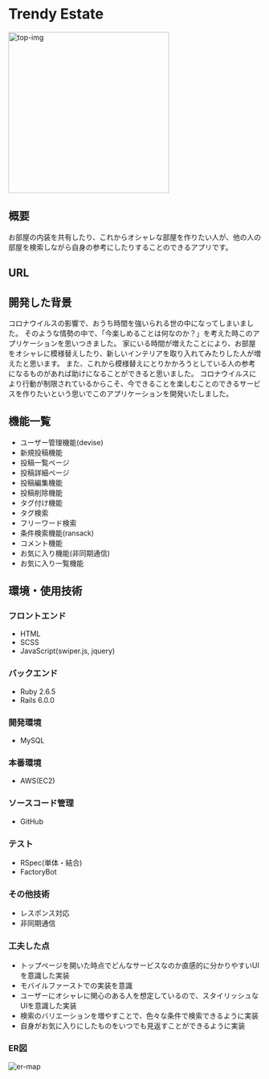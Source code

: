 
# Trendy Estate
<img width="320" alt="top-img" src="https://user-images.githubusercontent.com/72376331/111897318-a5526280-8a62-11eb-9583-018f9adccb41.png">


## 概要
お部屋の内装を共有したり、これからオシャレな部屋を作りたい人が、他の人の部屋を検索しながら自身の参考にしたりすることのできるアプリです。

## URL

## 開発した背景
コロナウイルスの影響で、おうち時間を強いられる世の中になってしまいました。
そのような情勢の中で、「今楽しめることは何なのか？」を考えた時このアプリケーションを思いつきました。
家にいる時間が増えたことにより、お部屋をオシャレに模様替えしたり、新しいインテリアを取り入れてみたりした人が増えたと思います。
また、これから模様替えにとりかかろうとしている人の参考になるものがあれば助けになることができると思いました。
コロナウイルスにより行動が制限されているからこそ、今できることを楽しむことのできるサービスを作りたいという思いでこのアプリケーションを開発いたしました。

## 機能一覧
- ユーザー管理機能(devise)
- 新規投稿機能
- 投稿一覧ページ
- 投稿詳細ページ
- 投稿編集機能
- 投稿削除機能
- タグ付け機能
- タグ検索
- フリーワード検索
- 条件検索機能(ransack)
- コメント機能
- お気に入り機能(非同期通信)
- お気に入り一覧機能

## 環境・使用技術
### フロントエンド
- HTML
- SCSS
- JavaScript(swiper.js, jquery)

### バックエンド

- Ruby 2.6.5
- Rails 6.0.0

### 開発環境
- MySQL

### 本番環境
- AWS(EC2)

### ソースコード管理
- GitHub

### テスト
- RSpec(単体・結合)
- FactoryBot

### その他技術
- レスポンス対応
- 非同期通信

### 工夫した点
- トップページを開いた時点でどんなサービスなのか直感的に分かりやすいUIを意識した実装
- モバイルファーストでの実装を意識
- ユーザーにオシャレに関心のある人を想定しているので、スタイリッシュなUIを意識した実装
- 検索のバリエーションを増やすことで、色々な条件で検索できるように実装
- 自身がお気に入りにしたものをいつでも見返すことができるように実装

### ER図
![er-map](https://user-images.githubusercontent.com/72376331/111897337-b4391500-8a62-11eb-83a8-2ec4a1ef2d99.png)

